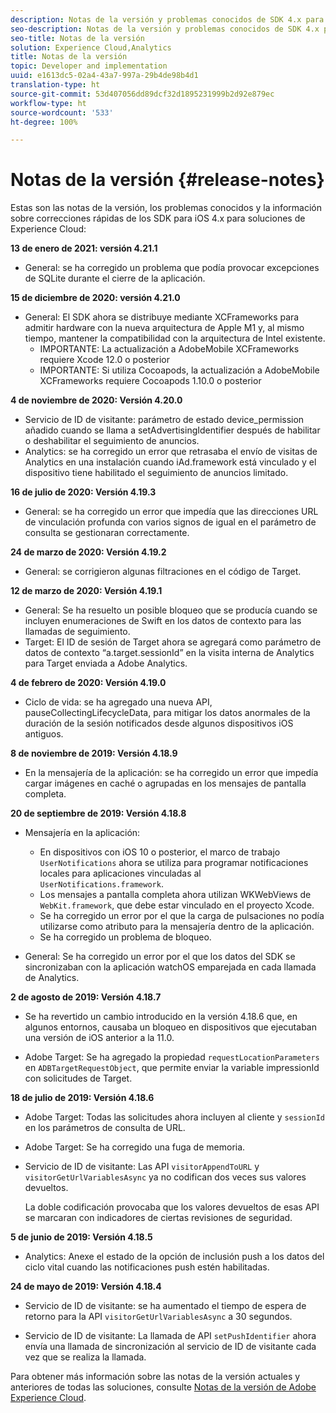 ```yaml
---
description: Notas de la versión y problemas conocidos de SDK 4.x para iOS en soluciones de Experience Cloud.
seo-description: Notas de la versión y problemas conocidos de SDK 4.x para iOS en soluciones de Experience Cloud.
seo-title: Notas de la versión
solution: Experience Cloud,Analytics
title: Notas de la versión
topic: Developer and implementation
uuid: e1613dc5-02a4-43a7-997a-29b4de98b4d1
translation-type: ht
source-git-commit: 53d407056dd89dcf32d1895231999b2d92e879ec
workflow-type: ht
source-wordcount: '533'
ht-degree: 100%

---
```



# Notas de la versión {#release-notes}

Estas son las notas de la versión, los problemas conocidos y la información sobre correcciones rápidas de los SDK para iOS 4.x para soluciones de Experience Cloud:

**13 de enero de 2021: versión 4.21.1**

* General: se ha corregido un problema que podía provocar excepciones de SQLite durante el cierre de la aplicación.

**15 de diciembre de 2020: versión 4.21.0**

* General: El SDK ahora se distribuye mediante XCFrameworks para admitir hardware con la nueva arquitectura de Apple M1 y, al mismo tiempo, mantener la compatibilidad con la arquitectura de Intel existente.
   * IMPORTANTE: La actualización a AdobeMobile XCFrameworks requiere Xcode 12.0 o posterior
   * IMPORTANTE: Si utiliza Cocoapods, la actualización a AdobeMobile XCFrameworks requiere Cocoapods 1.10.0 o posterior

**4 de noviembre de 2020: Versión 4.20.0**

* Servicio de ID de visitante: parámetro de estado device_permission añadido cuando se llama a setAdvertisingIdentifier después de habilitar o deshabilitar el seguimiento de anuncios.
* Analytics: se ha corregido un error que retrasaba el envío de visitas de Analytics en una instalación cuando iAd.framework está vinculado y el dispositivo tiene habilitado el seguimiento de anuncios limitado.

**16 de julio de 2020: Versión 4.19.3**

* General: se ha corregido un error que impedía que las direcciones URL de vinculación profunda con varios signos de igual en el parámetro de consulta se gestionaran correctamente.

**24 de marzo de 2020: Versión 4.19.2**

* General: se corrigieron algunas filtraciones en el código de Target.

**12 de marzo de 2020: Versión 4.19.1**

* General: Se ha resuelto un posible bloqueo que se producía cuando se incluyen enumeraciones de Swift en los datos de contexto para las llamadas de seguimiento.
* Target: El ID de sesión de Target ahora se agregará como parámetro de datos de contexto “a.target.sessionId” en la visita interna de Analytics para Target enviada a Adobe Analytics.

**4 de febrero de 2020: Versión 4.19.0**

* Ciclo de vida: se ha agregado una nueva API, pauseCollectingLifecycleData, para mitigar los datos anormales de la duración de la sesión notificados desde algunos dispositivos iOS antiguos.

**8 de noviembre de 2019: Versión 4.18.9**

* En la mensajería de la aplicación: se ha corregido un error que impedía cargar imágenes en caché o agrupadas en los mensajes de pantalla completa.

**20 de septiembre de 2019: Versión 4.18.8**

* Mensajería en la aplicación:

   * En dispositivos con iOS 10 o posterior, el marco de trabajo `UserNotifications` ahora se utiliza para programar notificaciones locales para aplicaciones vinculadas al `UserNotifications.framework`.
   * Los mensajes a pantalla completa ahora utilizan WKWebViews de `WebKit.framework`, que debe estar vinculado en el proyecto Xcode.
   * Se ha corregido un error por el que la carga de pulsaciones no podía utilizarse como atributo para la mensajería dentro de la aplicación.
   * Se ha corregido un problema de bloqueo.

* General: Se ha corregido un error por el que los datos del SDK se sincronizaban con la aplicación watchOS emparejada en cada llamada de Analytics.

**2 de agosto de 2019: Versión 4.18.7**

* Se ha revertido un cambio introducido en la versión 4.18.6 que, en algunos entornos, causaba un bloqueo en dispositivos que ejecutaban una versión de iOS anterior a la 11.0.

* Adobe Target: Se ha agregado la propiedad `requestLocationParameters` en `ADBTargetRequestObject`, que permite enviar la variable impressionId con solicitudes de Target.

**18 de julio de 2019: Versión 4.18.6**

* Adobe Target: Todas las solicitudes ahora incluyen al cliente y `sessionId` en los parámetros de consulta de URL.
* Adobe Target: Se ha corregido una fuga de memoria.
* Servicio de ID de visitante: Las API `visitorAppendToURL` y `visitorGetUrlVariablesAsync` ya no codifican dos veces sus valores devueltos.

   La doble codificación provocaba que los valores devueltos de esas API se marcaran con indicadores de ciertas revisiones de seguridad.

**5 de junio de 2019: Versión 4.18.5**

* Analytics: Anexe el estado de la opción de inclusión push a los datos del ciclo vital cuando las notificaciones push estén habilitadas.

**24 de mayo de 2019: Versión 4.18.4**

* Servicio de ID de visitante: se ha aumentado el tiempo de espera de retorno para la API
   `visitorGetUrlVariablesAsync` a 30 segundos.

* Servicio de ID de visitante: La llamada de API `setPushIdentifier` ahora envía una llamada de sincronización al servicio de ID de visitante cada vez que se realiza la llamada.

Para obtener más información sobre las notas de la versión actuales y anteriores de todas las soluciones, consulte [Notas de la versión de Adobe Experience Cloud](https://docs.adobe.com/content/help/es-ES/release-notes/experience-cloud/current.html).
